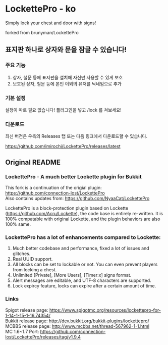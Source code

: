 # LockettePro - ko
Simply lock your chest and door with signs!

forked from brunyman/LockettePro


## 표지판 하나로 상자와 문을 잠글 수 있습니다!


### 주요 기능
1. 상자, 철문 등에 표지판을 설치해 자신만 사용할 수 있게 보호
2. 보호된 상자, 철문 등에 본인 이외의 유저를 닉네임으로 추가


### 기본 설정
설정이 따로 필요 없습니다! 플러그인을 넣고 /lock 를 쳐보세요!

### 다운로드
최신 버전은 우측의 Releases 탭 또는 다음 링크에서 다운로드할 수 있습니다.

https://github.com/imirochi/LockettePro/releases/latest





## Original README
### LockettePro - A much better Lockette plugin for Bukkit

This fork is a continuation of the origial plugin: https://github.com/connection-lost/LockettePro  
Also contains updates from: https://github.com/NyaaCat/LockettePro  

LockettePro is a block-protection plugin based on Lockette (https://github.com/Acru/Lockette), the code base is entirely re-written. It is 100% compatable with original Lockette, and the plugin behaviors are also 100% same.

### LockettePro has a lot of enhancements compared to Lockette:

1. Much better codebase and performance, fixed a lot of issues and glitches.
2. Real UUID support.
3. All blocks can be set to lockable or not. You can even prevent players from locking a chest.
4. Unlimited [Private], [More Users], [Timer:x] signs format.
5. Alert messages are editable, and UTF-8 characters are supported.
6. Lock expircy feature, locks can expire after a certain amount of time.

### Links
Spigot release page: https://www.spigotmc.org/resources/lockettepro-for-1-14-1-15-1-16.74354/  
Bukkit release page: http://dev.bukkit.org/bukkit-plugins/lockettepro/  
MCBBS release page: http://www.mcbbs.net/thread-567962-1-1.html    
MC 1.6~1.7 Port: https://github.com/connection-lost/LockettePro/releases/tag/v1.9.4
